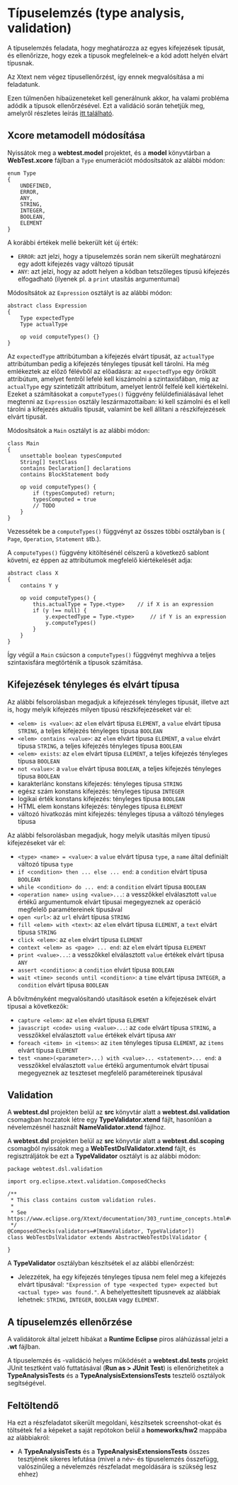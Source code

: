 # Típuselemzés (type analysis, validation)

A típuselemzés feladata, hogy meghatározza az egyes kifejezések típusát, és ellenőrizze, hogy ezek a típusok megfelelnek-e a kód adott helyén elvárt típusnak.

Az Xtext nem végez típusellenőrzést, így ennek megvalósítása a mi feladatunk.

Ezen túlmenően hibaüzeneteket kell generálnunk akkor, ha valami probléma adódik a típusok ellenőrzésével. Ezt a validáció során tehetjük meg, amelyről részletes leírás [itt található](https://eclipse.dev/Xtext/documentation/303_runtime_concepts.html#validation).

## Xcore metamodell módosítása

Nyissátok meg a **webtest.model** projektet, és a **model** könyvtárban a **WebTest.xcore** fájlban a `Type` enumerációt módosítsátok az alábbi módon:

```
enum Type
{
    UNDEFINED,
    ERROR,
    ANY,
    STRING,
    INTEGER,
    BOOLEAN,
    ELEMENT
}
```

A korábbi értékek mellé bekerült két új érték:

* `ERROR`: azt jelzi, hogy a típuselemzés során nem sikerült meghatározni egy adott kifejezés vagy változó típusát
* `ANY`: azt jelzi, hogy az adott helyen a kódban tetszőleges típusú kifejezés elfogadható (ilyenek pl. a `print` utasítás argumentumai)

Módosítsátok az `Expression` osztályt is az alábbi módon:
```
abstract class Expression
{
    Type expectedType
    Type actualType

    op void computeTypes() {}
}
```

Az `expectedType` attribútumban a kifejezés elvárt típusát, az `actualType` attribútumban pedig a kifejezés tényleges típusát kell tárolni. Ha még emlékeztek az előző félévből az előadásra: az `expectedType` egy örökölt attribútum, amelyet fentről lefelé kell kiszámolni a szintaxisfában, míg az `actualType` egy szintetizált attribútum, amelyet lentről felfelé kell kiértékelni. Ezeket a számításokat a `computeTypes()` függvény felüldefiniálásával lehet megtenni az `Expression` osztály leszármazottaiban: ki kell számolni és el kell tárolni a kifejezés aktuális típusát, valamint be kell állítani a részkifejezések elvárt típusát.

Módosítsátok a `Main` osztályt is az alábbi módon:
```
class Main
{
	unsettable boolean typesComputed
	String[] testClass
	contains Declaration[] declarations
	contains BlockStatement body
	
	op void computeTypes() {
		if (typesComputed) return;
        typesComputed = true
        // TODO
	}
}
```

Vezessétek be a `computeTypes()` függvényt az összes többi osztályban is ( `Page`, `Operation`, `Statement` stb.).

A `computeTypes()` függvény kitöltésénél célszerű a következő sablont követni, ez éppen az attribútumok megfelelő kiértékelését adja:

```
abstract class X
{
    contains Y y

    op void computeTypes() {
        this.actualType = Type.<type>    // if X is an expression
        if (y !== null) {
            y.expectedType = Type.<type>     // if Y is an expression
            y.computeTypes()
        }
    }
}
```

Így végül a `Main` csúcson a `computeTypes()` függvényt meghívva a teljes szintaxisfára megtörténik a típusok számítása.


## Kifejezések tényleges és elvárt típusa

Az alábbi felsorolásban megadjuk a kifejezések tényleges típusát, illetve azt is, hogy melyik kifejezés milyen típusú részkifejezéseket vár el:

* `<elem> is <value>`: az `elem` elvárt típusa `ELEMENT`, a `value` elvárt típusa `STRING`, a teljes kifejezés tényleges típusa `BOOLEAN`
* `<elem> contains <value>`: az `elem` elvárt típusa `ELEMENT`, a `value` elvárt típusa `STRING`, a teljes kifejezés tényleges típusa `BOOLEAN`
* `<elem> exists`: az `elem` elvárt típusa `ELEMENT`, a teljes kifejezés tényleges típusa `BOOLEAN`
* `not <value>`: a `value` elvárt típusa `BOOLEAN`, a teljes kifejezés tényleges típusa `BOOLEAN`
* karakterlánc konstans kifejezés: tényleges típusa `STRING`
* egész szám konstans kifejezés: tényleges típusa `INTEGER`
* logikai érték konstans kifejezés: tényleges típusa `BOOLEAN`
* HTML elem konstans kifejezés: tényleges típusa `ELEMENT`
* változó hivatkozás mint kifejezés: tényleges típusa a változó tényleges típusa

Az alábbi felsorolásban megadjuk, hogy melyik utasítás milyen típusú kifejezéseket vár el:

* `<type> <name> = <value>`: a `value` elvárt típusa `type`, a `name` által definiált változó típusa `type`
* `if <condition> then ... else ... end`: a `condition` elvárt típusa `BOOLEAN`
* `while <condition> do ... end`: a `condition` elvárt típusa `BOOLEAN`
* `<operation name> using <value>...`: a vesszőkkel elválasztott `value` értékű argumentumok elvárt típusai megegyeznek az operáció megfelelő paramétereinek típusával
* `open <url>`: az `url` elvárt típusa `STRING`
* `fill <elem> with <text>`: az `elem` elvárt típusa `ELEMENT`, a `text` elvárt típusa `STRING`
* `click <elem>`: az `elem` elvárt típusa `ELEMENT`
* `context <elem> as <page> ... end`: az `elem` elvárt típusa `ELEMENT`
* `print <value>...`: a vesszőkkel elválasztott `value` értékek elvárt típusa `ANY`
* `assert <condition>`: a `condition` elvárt típusa `BOOLEAN`
* `wait <time> seconds until <condition>`: a `time` elvárt típusa `INTEGER`, a `condition` elvárt típusa `BOOLEAN`

A bővítményként megvalósítandó utasítások esetén a kifejezések elvárt típusai a következők:

* `capture <elem>`: az `elem` elvárt típusa `ELEMENT`
* `javascript <code> using <value>...`: az `code` elvárt típusa `STRING`, a vesszőkkel elválasztott `value` értékek elvárt típusa `ANY`
* `foreach <item> in <items>`: az `item` tényleges típusa `ELEMENT`, az `items` elvárt típusa `ELEMENT`
* `test <name>(<parameter>...) with <value>... <statement>... end`: a vesszőkkel elválasztott `value` értékű argumentumok elvárt típusai megegyeznek az teszteset megfelelő paramétereinek típusával

## Validation

A **webtest.dsl** projekten belül az **src** könyvtár alatt a **webtest.dsl.validation** csomagban hozzatok létre egy **TypeValidator.xtend** fájlt, hasonlóan a névelemzésnél használt **NameValidator.xtend** fájlhoz.

A **webtest.dsl** projekten belül az **src** könyvtár alatt a **webtest.dsl.scoping** csomagból nyissátok meg a **WebTestDslValidator.xtend** fájlt, és regisztráljátok be ezt a **TypeValidator** osztályt is az alábbi módon:

```
package webtest.dsl.validation

import org.eclipse.xtext.validation.ComposedChecks

/**
 * This class contains custom validation rules. 
 *
 * See https://www.eclipse.org/Xtext/documentation/303_runtime_concepts.html#validation
 */
@ComposedChecks(validators=#[NameValidator, TypeValidator])
class WebTestDslValidator extends AbstractWebTestDslValidator {

}
```

A **TypeValidator** osztályban készítsétek el az alábbi ellenőrzést:

* Jelezzétek, ha egy kifejezés tényleges típusa nem felel meg a kifejezés elvárt típusával: `"Expression of type <expected type> expected but <actual type> was found."`. A behelyettesített típusnevek az alábbiak lehetnek: `STRING`, `INTEGER`, `BOOLEAN` vagy `ELEMENT`.

## A típuselemzés ellenőrzése

A validátorok által jelzett hibákat a **Runtime Eclipse** piros aláhúzással jelzi a **.wt** fájlban.

A típuselemzés és -validáció helyes működését a **webtest.dsl.tests** projekt JUnit tesztként való futtatásával (**Run as > JUnit Test**) is ellenőrizhetitek a **TypeAnalysisTests** és a **TypeAnalysisExtensionsTests** tesztelő osztályok segítségével.

## Feltöltendő

Ha ezt a részfeladatot sikerült megoldani, készítsetek screenshot-okat és töltsétek fel a képeket a saját repótokon belül a **homeworks/hw2** mappába az alábbiakról:

* A **TypeAnalysisTests** és a **TypeAnalysisExtensionsTests** összes tesztjének sikeres lefutása (mivel a név- és típuselemzés összefügg, valószínűleg a névelemzés részfeladat megoldására is szükség lesz ehhez)
